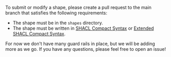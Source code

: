 
To submit or modify a shape, please create a pull request to the main branch that satisfies the following requirements:
 - The shape must be in the `shapes` directory.
 - The shape must be written in [SHACL Compact Syntax](https://w3c.github.io/shacl/shacl-compact-syntax/) or [Extended SHACL Compact Syntax](https://github.com/jeswr/shaclcjs/).

For now we don't have many guard rails in place, but we will be adding more as we go. If you have any questions, please feel free to open an issue!
